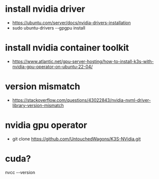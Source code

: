 # install nvidia driver
- https://ubuntu.com/server/docs/nvidia-drivers-installation
- sudo ubuntu-drivers --gpgpu install

# install nvidia container toolkit
- https://www.atlantic.net/gpu-server-hosting/how-to-install-k3s-with-nvidia-gpu-operator-on-ubuntu-22-04/

# version mismatch
- https://stackoverflow.com/questions/43022843/nvidia-nvml-driver-library-version-mismatch

# nvidia gpu operator
- git clone https://github.com/UntouchedWagons/K3S-NVidia.git

# cuda?
nvcc --version